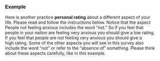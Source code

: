 ### Example

Here is another practice **personal rating** about a different aspect of your life. Please read and follow the instructions below. Notice that the aspect People not feeling anxious includes the word “not.” So if you feel that people in your nation are feeling very anxious you should give a low rating. If you feel that people are not feeling very anxious you should give a high rating. Some of the other aspects you will see in this survey also include the word “not” or refer to the “absence of” something. Please think about these aspects carefully, like in this example.
